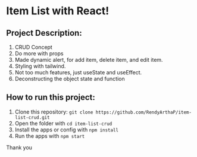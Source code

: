 # Item List with React!

## Project Description:
1. CRUD Concept
2. Do more with props
3. Made dynamic alert, for add item, delete item, and edit item.
4. Styling with tailwind.
5. Not too much features, just useState and useEffect.
6. Deconstructing the object state and function

## How to run this project:
1. Clone this repository: `git clone https://github.com/RendyArthaP/item-list-crud.git`
2. Open the folder with `cd item-list-crud`
3. Install the apps or config with `npm install`
4. Run the apps with `npm start`

Thank you
